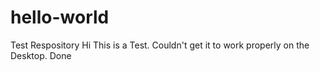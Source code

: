 # hello-world
Test Respository
Hi
This is a Test. Couldn't get it to work properly on the Desktop.
Done
